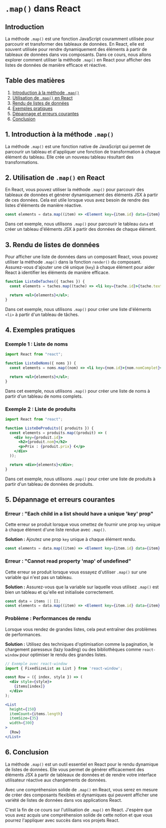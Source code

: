# `.map()` dans React

## Introduction

La méthode `.map()` est une fonction JavaScript couramment utilisée pour parcourir et transformer des tableaux de données. En React, elle est souvent utilisée pour rendre dynamiquement des éléments à partir de tableaux de données dans vos composants. Dans ce cours, nous allons explorer comment utiliser la méthode `.map()` en React pour afficher des listes de données de manière efficace et réactive.

## Table des matières

1. [Introduction à la méthode `.map()`](#introduction-à-la-méthode-map)
2. [Utilisation de `.map()` en React](#utilisation-de-map-en-react)
3. [Rendu de listes de données](#rendu-de-listes-de-données)
4. [Exemples pratiques](#exemples-pratiques)
5. [Dépannage et erreurs courantes](#dépannage-et-erreurs-courantes)
6. [Conclusion](#conclusion)

## 1. Introduction à la méthode `.map()`

La méthode `.map()` est une fonction native de JavaScript qui permet de parcourir un tableau et d'appliquer une fonction de transformation à chaque élément du tableau. Elle crée un nouveau tableau résultant des transformations.

## 2. Utilisation de `.map()` en React

En React, vous pouvez utiliser la méthode `.map()` pour parcourir des tableaux de données et générer dynamiquement des éléments JSX à partir de ces données. Cela est utile lorsque vous avez besoin de rendre des listes d'éléments de manière réactive.

```jsx
const elements = data.map((item) => <Element key={item.id} data={item} />);
```

Dans cet exemple, nous utilisons `.map()` pour parcourir le tableau `data` et créer un tableau d'éléments JSX à partir des données de chaque élément.

## 3. Rendu de listes de données

Pour afficher une liste de données dans un composant React, vous pouvez utiliser la méthode `.map()` dans la fonction `render()` du composant. Assurez-vous d'ajouter une clé unique (`key`) à chaque élément pour aider React à identifier les éléments de manière efficace.

```jsx
function ListeDeTaches({ taches }) {
  const elements = taches.map((tache) => <li key={tache.id}>{tache.texte}</li>);

  return <ul>{elements}</ul>;
}
```

Dans cet exemple, nous utilisons `.map()` pour créer une liste d'éléments `<li>` à partir d'un tableau de tâches.

## 4. Exemples pratiques

### Exemple 1 : Liste de noms

```jsx
import React from "react";

function ListeDeNoms({ noms }) {
  const elements = noms.map((nom) => <li key={nom.id}>{nom.nomComplet}</li>);

  return <ul>{elements}</ul>;
}
```

Dans cet exemple, nous utilisons `.map()` pour créer une liste de noms à partir d'un tableau de noms complets.

### Exemple 2 : Liste de produits

```jsx
import React from "react";

function ListeDeProduits({ produits }) {
  const elements = produits.map((produit) => (
    <div key={produit.id}>
      <h2>{produit.nom}</h2>
      <p>Prix : {produit.prix} €</p>
    </div>
  ));

  return <div>{elements}</div>;
}
```

Dans cet exemple, nous utilisons `.map()` pour créer une liste de produits à partir d'un tableau de données de produits.

## 5. Dépannage et erreurs courantes

### Erreur : "Each child in a list should have a unique 'key' prop"

Cette erreur se produit lorsque vous omettez de fournir une prop `key` unique à chaque élément d'une liste rendue avec `.map()`.

**Solution :** Ajoutez une prop `key` unique à chaque élément rendu.

```jsx
const elements = data.map((item) => <Element key={item.id} data={item} />);
```

### Erreur : "Cannot read property 'map' of undefined"

Cette erreur se produit lorsque vous essayez d'utiliser `.map()` sur une variable qui n'est pas un tableau.

**Solution :** Assurez-vous que la variable sur laquelle vous utilisez `.map()` est bien un tableau et qu'elle est initialisée correctement.

```jsx
const data = items || [];
const elements = data.map((item) => <Element key={item.id} data={item} />);
```

### Problème : Performances de rendu

Lorsque vous rendez de grandes listes, cela peut entraîner des problèmes de performances.

**Solution :** Utilisez des techniques d'optimisation comme la pagination, le chargement paresseux (lazy loading) ou des bibliothèques comme `react-window` pour optimiser le rendu des grandes listes.

```jsx
// Exemple avec react-window
import { FixedSizeList as List } from 'react-window';

const Row = ({ index, style }) => (
  <div style={style}>
    {items[index]}
  </div>
);

<List
  height={150}
  itemCount={items.length}
  itemSize={35}
  width={300}
>
  {Row}
</List>
```

## 6. Conclusion

La méthode `.map()` est un outil essentiel en React pour le rendu dynamique de listes de données. Elle vous permet de générer efficacement des éléments JSX à partir de tableaux de données et de rendre votre interface utilisateur réactive aux changements de données.

Avec une compréhension solide de `.map()` en React, vous serez en mesure de créer des composants flexibles et dynamiques qui peuvent afficher une variété de listes de données dans vos applications React.

C'est la fin de ce cours sur l'utilisation de `.map()` en React. J'espère que vous avez acquis une compréhension solide de cette notion et que vous pourrez l'appliquer avec succès dans vos projets React.
